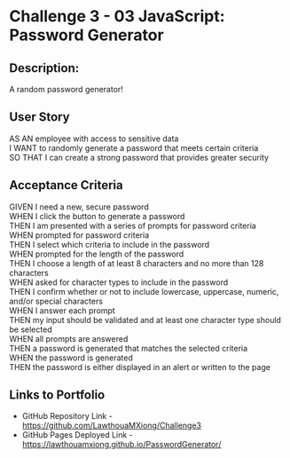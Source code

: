 # Challenge 3 - 03 JavaScript: Password Generator

## **Description:**
A random password generator!

## **User Story**
AS AN employee with access to sensitive data <br />
I WANT to randomly generate a password that meets certain criteria<br />
SO THAT I can create a strong password that provides greater security<br />

## **Acceptance Criteria**
GIVEN I need a new, secure password<br />
WHEN I click the button to generate a password<br />
THEN I am presented with a series of prompts for password criteria<br />
WHEN prompted for password criteria<br />
THEN I select which criteria to include in the password<br />
WHEN prompted for the length of the password<br />
THEN I choose a length of at least 8 characters and no more than 128 characters<br />
WHEN asked for character types to include in the password<br />
THEN I confirm whether or not to include lowercase, uppercase, numeric, and/or special characters<br />
WHEN I answer each prompt<br />
THEN my input should be validated and at least one character type should be selected<br />
WHEN all prompts are answered<br />
THEN a password is generated that matches the selected criteria<br />
WHEN the password is generated<br />
THEN the password is either displayed in an alert or written to the page<br />

## **Links to Portfolio**
* GitHub Repository Link - https://github.com/LawthouaMXiong/Challenge3
* GitHub Pages Deployed Link - https://lawthouamxiong.github.io/PasswordGenerator/
